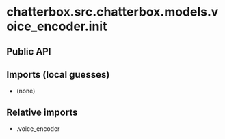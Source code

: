 # chatterbox.src.chatterbox.models.voice_encoder.__init__

## Public API


## Imports (local guesses)
- (none)

## Relative imports
- .voice_encoder